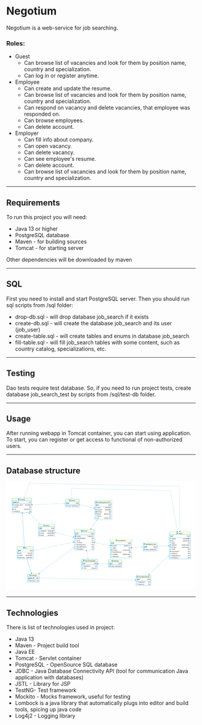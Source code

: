 # Negotium

Negotium is a web-service for job searching.


### Roles:
- Guest 
    - Can browse list of vacancies and look for them by position name, country and specialization.
    - Can log in or register anytime. 
- Employee 
    - Can create and update the resume.
    - Can browse list of vacancies and look for them by position name, country and specialization.
    - Can respond on vacancy and delete vacancies, that employee was responded on.
    - Can browse employees.
    - Can delete account.
- Employer 
  - Can fill info about company.
  - Can open vacancy.
  - Can delete vacancy.
  - Can see employee's resume.
  - Can delete account.
  - Can browse list of vacancies and look for them by position name, country and specialization.

___
## Requirements

To run this project you will need:
- Java 13 or higher
- PostgreSQL database
- Maven - for building sources
- Tomcat - for starting server

Other dependencies will be downloaded by maven
___
## SQL 

First you need to install and start PostgreSQL server. Then you should run sql scripts
from /sql folder:
- drop-db.sql - will drop database job_search if it exists
- create-db.sql - will create the database job_search and its user (job_user)
- create-table.sql - will create tables and enums in database job_search
- fill-table.sql - will fill job_search tables with some content, such as country catalog,
  specializations, etc.

___
## Testing

Dao tests require test database. So, if you need to run project tests, create database
job_search_test by scripts from /sql/test-db folder.


___
## Usage
After running webapp in Tomcat container, you can start using application. 
To start, you can register or get access to functional of non-authorized users.


___
## Database structure

![](https://github.com/Pokemon3108/job-search/blob/master/readme/db-structure.png "Job_search_db")
___
## Technologies

There is list of technologies used in project:
- Java 13
- Maven - Project build tool
- Java EE
- Tomcat - Servlet container
- PostgreSQL - OpenSource SQL database
- JDBC - Java Database Connectivity API (tool for communication Java application with databases)
- JSTL - Library for JSP
- TestNG- Test framework
- Mockito - Mocks framework, useful for testing
- Lombock  is a java library that automatically plugs into editor and build tools, spicing up java code
- Log4j2 - Logging library